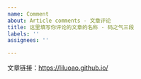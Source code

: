 ```yaml
---
name: Comment
about: Article comments - 文章评论
title: 这里填写你评论的文章的名称 · 码之气三段
labels: ''
assignees: ''

---
```


文章链接：<https://liluoao.github.io/>

<!-- 
- 发起前请先检查是否已存在该文章 Issue。请不要重复建立相同 Issue。
- 请替换上方文章链接为你评论的文章链接。
- 请在发起后的 Issue 中再进行评论。

谢谢配合！
-->
